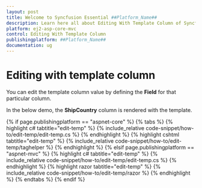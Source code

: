 ```yaml
---
layout: post
title: Welcome to Syncfusion Essential ##Platform_Name##
description: Learn here all about Editing With Template Column of Syncfusion Essential ##Platform_Name## widgets based on HTML5 and jQuery.
platform: ej2-asp-core-mvc
control: Editing With Template Column
publishingplatform: ##Platform_Name##
documentation: ug
---
```



# Editing with template column

You can edit the template column value by defining the **Field** for that particular column.

In the below demo, the **ShipCountry** column is rendered with the template.

{% if page.publishingplatform == "aspnet-core" %}
{% tabs %}
{% highlight c# tabtitle="edit-temp" %}
{% include_relative code-snippet/how-to/edit-temp/edit-temp.cs %}
{% endhighlight %}
{% highlight cshtml tabtitle="edit-temp" %}
{% include_relative code-snippet/how-to/edit-temp/taghelper %}
{% endhighlight %}
{% elsif page.publishingplatform == "aspnet-mvc" %}
{% highlight c# tabtitle="edit-temp" %}
{% include_relative code-snippet/how-to/edit-temp/edit-temp.cs %}
{% endhighlight %}
{% highlight razor tabtitle="edit-temp" %}
{% include_relative code-snippet/how-to/edit-temp/razor %}
{% endhighlight %}
{% endtabs %}
{% endif %}


